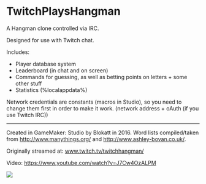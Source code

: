 # TwitchPlaysHangman
A Hangman clone controlled via IRC.

Designed for use with Twitch chat.

Includes:
 - Player database system
 - Leaderboard (in chat and on screen)
 - Commands for guessing, as well as betting points on letters + some other stuff
 - Statistics (%localappdata%)

Network credentials are constants (macros in Studio), so you need to change them first in order to make it work. (network address + oAuth (if you use Twitch IRC))

------

Created in GameMaker: Studio by Blokatt in 2016.
Word lists compiled/taken from http://www.manythings.org/ and http://www.ashley-bovan.co.uk/.



Originally streamed at: www.twitch.tv/twitchhangman/

Video: https://www.youtube.com/watch?v=J7Cw4OzALPM

![](http://puu.sh/lNgy6/79c603618c.png)
